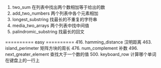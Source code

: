 1. two_sum    在列表中找出两个数相加等于给出的数
2. add_two_numbers    两个列表中各个元素相加
3. longest_substring    找最长的不重复的字符串
4. media_two_arrays    两个列表中找中间值
5. palindromic_substring    找最长的回文

========== easy ==========
416. hamming_distance     汉明距离
463. island_perimeter    矩阵方块的周长
476. num_complement    补数
496. next_greater_element    查找大于一个数的值
500. keyboard_row    计算哪个单词在键盘上的一行上

